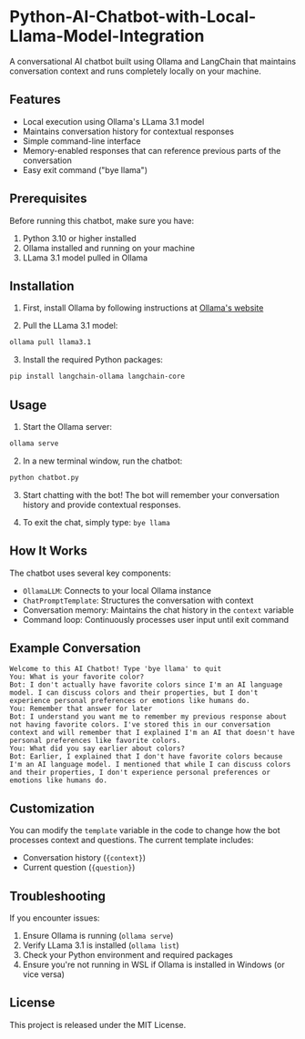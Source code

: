 # Python-AI-Chatbot-with-Local-Llama-Model-Integration

A conversational AI chatbot built using Ollama and LangChain that maintains conversation context and runs completely locally on your machine.

## Features

- Local execution using Ollama's LLama 3.1 model
- Maintains conversation history for contextual responses
- Simple command-line interface
- Memory-enabled responses that can reference previous parts of the conversation
- Easy exit command ("bye llama")

## Prerequisites

Before running this chatbot, make sure you have:

1. Python 3.10 or higher installed
2. Ollama installed and running on your machine
3. LLama 3.1 model pulled in Ollama

## Installation

1. First, install Ollama by following instructions at [Ollama's website](https://ollama.ai)

2. Pull the LLama 3.1 model:
```bash
ollama pull llama3.1
```

3. Install the required Python packages:
```bash
pip install langchain-ollama langchain-core
```

## Usage

1. Start the Ollama server:
```bash
ollama serve
```

2. In a new terminal window, run the chatbot:
```bash
python chatbot.py
```

3. Start chatting with the bot! The bot will remember your conversation history and provide contextual responses.

4. To exit the chat, simply type: `bye llama`

## How It Works

The chatbot uses several key components:

- `OllamaLLM`: Connects to your local Ollama instance
- `ChatPromptTemplate`: Structures the conversation with context
- Conversation memory: Maintains the chat history in the `context` variable
- Command loop: Continuously processes user input until exit command

## Example Conversation

```
Welcome to this AI Chatbot! Type 'bye llama' to quit
You: What is your favorite color?
Bot: I don't actually have favorite colors since I'm an AI language model. I can discuss colors and their properties, but I don't experience personal preferences or emotions like humans do.
You: Remember that answer for later
Bot: I understand you want me to remember my previous response about not having favorite colors. I've stored this in our conversation context and will remember that I explained I'm an AI that doesn't have personal preferences like favorite colors.
You: What did you say earlier about colors?
Bot: Earlier, I explained that I don't have favorite colors because I'm an AI language model. I mentioned that while I can discuss colors and their properties, I don't experience personal preferences or emotions like humans do.
```

## Customization

You can modify the `template` variable in the code to change how the bot processes context and questions. The current template includes:
- Conversation history (`{context}`)
- Current question (`{question}`)

## Troubleshooting

If you encounter issues:

1. Ensure Ollama is running (`ollama serve`)
2. Verify LLama 3.1 is installed (`ollama list`)
3. Check your Python environment and required packages
4. Ensure you're not running in WSL if Ollama is installed in Windows (or vice versa)

## License

This project is released under the MIT License.
